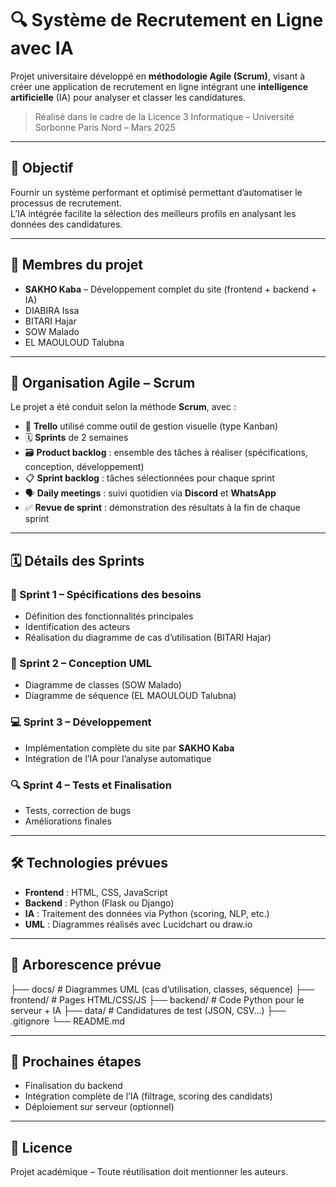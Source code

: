# 🔍 Système de Recrutement en Ligne avec IA

Projet universitaire développé en **méthodologie Agile (Scrum)**, visant à créer une application de recrutement en ligne intégrant une **intelligence artificielle** (IA) pour analyser et classer les candidatures.

> Réalisé dans le cadre de la Licence 3 Informatique – Université Sorbonne Paris Nord – Mars 2025

---

## 🎯 Objectif

Fournir un système performant et optimisé permettant d’automatiser le processus de recrutement.  
L’IA intégrée facilite la sélection des meilleurs profils en analysant les données des candidatures.

---

## 👥 Membres du projet

- **SAKHO Kaba** – Développement complet du site (frontend + backend + IA)
- DIABIRA Issa
- BITARI Hajar
- SOW Malado
- EL MAOULOUD Talubna

---

## 🧩 Organisation Agile – Scrum

Le projet a été conduit selon la méthode **Scrum**, avec :

- 📌 **Trello** utilisé comme outil de gestion visuelle (type Kanban)
- 🗓️ **Sprints** de 2 semaines
- 🗃️ **Product backlog** : ensemble des tâches à réaliser (spécifications, conception, développement)
- 📋 **Sprint backlog** : tâches sélectionnées pour chaque sprint
- 🗣️ **Daily meetings** : suivi quotidien via **Discord** et **WhatsApp**
- ✅ **Revue de sprint** : démonstration des résultats à la fin de chaque sprint

---

## 🗓️ Détails des Sprints

### 🚀 Sprint 1 – Spécifications des besoins
- Définition des fonctionnalités principales
- Identification des acteurs
- Réalisation du diagramme de cas d’utilisation (BITARI Hajar)

### 🧠 Sprint 2 – Conception UML
- Diagramme de classes (SOW Malado)
- Diagramme de séquence (EL MAOULOUD Talubna)

### 💻 Sprint 3 – Développement
- Implémentation complète du site par **SAKHO Kaba**
- Intégration de l’IA pour l’analyse automatique

### 🔍 Sprint 4 – Tests et Finalisation
- Tests, correction de bugs
- Améliorations finales

---

## 🛠️ Technologies prévues

- **Frontend** : HTML, CSS, JavaScript
- **Backend** : Python (Flask ou Django)
- **IA** : Traitement des données via Python (scoring, NLP, etc.)
- **UML** : Diagrammes réalisés avec Lucidchart ou draw.io

---

## 📂 Arborescence prévue

 ├── docs/ # Diagrammes UML (cas d’utilisation, classes, séquence) ├── frontend/ # Pages HTML/CSS/JS ├── backend/ # Code Python pour le serveur + IA ├── data/ # Candidatures de test (JSON, CSV…) ├── .gitignore └── README.md
 
 
---

## 📌 Prochaines étapes

- Finalisation du backend
- Intégration complète de l’IA (filtrage, scoring des candidats)
- Déploiement sur serveur (optionnel)

---

## 📜 Licence

Projet académique – Toute réutilisation doit mentionner les auteurs.

